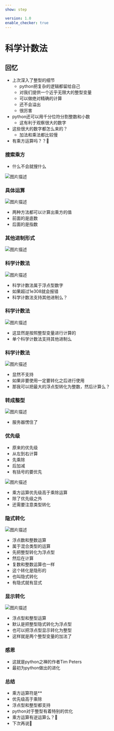 ```yaml
---
show: step

version: 1.0
enable_checker: true
---
```


# 科学计数法
## 回忆
- 上次深入了整型的细节
	- python把复杂的逻辑都留给自己
	- 对我们提供一个近乎无限大的整型变量
	- 可以做绝对精确的计算
	- 还不会溢出
	- 很厉害
- python还可以用千分位符分割整数和小数
	- 这有利于观察很大的数字
- 这些很大的数字都怎么来的？
	- 加法和乘法都比较慢
- 有乘方运算吗？？🤪


### 搜索乘方

- 什么不会就搜什么 

![图片描述](https://doc.shiyanlou.com/courses/uid1190679-20210821-1629513613166)

### 具体运算

![图片描述](https://doc.shiyanlou.com/courses/uid1190679-20210821-1629513691844)

- 两种方法都可以计算出乘方的值
- 前面的是底数
- 后面的是指数


### 其他进制形式

![图片描述](https://doc.shiyanlou.com/courses/uid1190679-20210821-1629544273081)

### 科学计数法

![图片描述](https://doc.shiyanlou.com/courses/uid1190679-20210821-1629545434702)

- 科学计数法属于浮点型数字
- 如果超过1e308就会报错
- 科学计数法支持其他进制么？

### 科学计数法

![图片描述](https://doc.shiyanlou.com/courses/uid1190679-20210821-1629545703260)

- 这显然是按照整型变量进行计算的
- 单个科学计数法支持其他进制么

### 科学计数法

![图片描述](https://doc.shiyanlou.com/courses/uid1190679-20210821-1629545846579)

- 显然不支持
- 如果非要使用一定要转化之后进行使用
- 那我可以把最大的浮点型转化为整数，然后计算么？

### 转成整型

![图片描述](https://doc.shiyanlou.com/courses/uid1190679-20210821-1629514227901)

- 服务器愣住了

### 优先级

- 原来的优先级
- 从左到右计算 
- 先乘除
- 后加减
- 有括号的要优先

![图片描述](https://doc.shiyanlou.com/courses/uid1190679-20210821-1629546051490)

- 乘方运算优先级高于乘除运算
- 除了优先级之外
- 还需要注意类型转化

### 隐式转化

![图片描述](https://doc.shiyanlou.com/courses/uid1190679-20211003-1633223906749)

- 浮点数和整数运算
- 属于混合类型的运算
- 先把整型转化为浮点型
- 然后在计算
- 复数和整数运算也一样
- 这个转化是隐形的
- 也叫隐式转化
- 有隐式就有显式

### 显示转化

![图片描述](https://doc.shiyanlou.com/courses/uid1190679-20211003-1633224050949)

- 浮点型和整型运算
- 默认是把整型隐式转化为浮点型
- 也可以把浮点型显示转化为整型
- 这样就是两个整型变量的加法了

### 感恩

- 这就是python之禅的作者Tim Peters
- 最初为python做出的进化



### 总结 
- 乘方运算符是**
- 优先级高于乘除
- 浮点型和整型都支持
- python对于整型有着特别的优化
- 乘方运算有逆运算么？🤪
- 下次再说👋